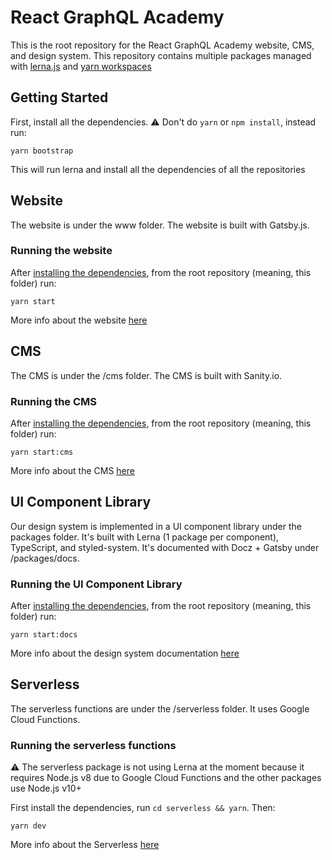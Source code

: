 # React GraphQL Academy

This is the root repository for the React GraphQL Academy website, CMS, and design system. This repository contains multiple packages managed with [lerna.js](https://lerna.js.org/) and [yarn workspaces](https://classic.yarnpkg.com/en/docs/workspaces/)

## Getting Started

First, install all the dependencies. ⚠️ Don't do `yarn` or `npm install`, instead run:

```console
yarn bootstrap
```

This will run lerna and install all the dependencies of all the repositories

## Website

The website is under the www folder. The website is built with Gatsby.js.

### Running the website

After [installing the dependencies](#getting-started), from the root repository (meaning, this folder) run:

```console
yarn start
```

More info about the website [here](/www)

## CMS

The CMS is under the /cms folder. The CMS is built with Sanity.io.

### Running the CMS

After [installing the dependencies](#getting-started), from the root repository (meaning, this folder) run:

```console
yarn start:cms
```

More info about the CMS [here](/cms)

## UI Component Library

Our design system is implemented in a UI component library under the packages folder. It's built with Lerna (1 package per component), TypeScript, and styled-system. It's documented with Docz + Gatsby under /packages/docs.

### Running the UI Component Library

After [installing the dependencies](#getting-started), from the root repository (meaning, this folder) run:

```console
yarn start:docs
```

More info about the design system documentation [here](/packages)

## Serverless

The serverless functions are under the /serverless folder. It uses Google Cloud Functions.

### Running the serverless functions

⚠️ The serverless package is not using Lerna at the moment because it requires Node.js v8 due to Google Cloud Functions and the other packages use Node.js v10+

First install the dependencies, run `cd serverless && yarn`. Then:

```console
yarn dev
```

More info about the Serverless [here](/serverless)
